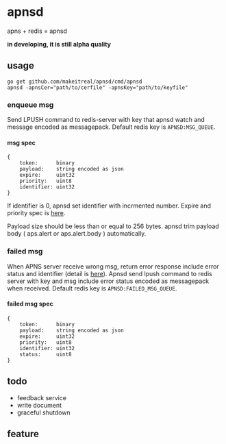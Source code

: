# apnsd

apns + redis = apnsd

**in developing, it is still alpha quality**

## usage

```
go get github.com/makeitreal/apnsd/cmd/apnsd
apnsd -apnsCer="path/to/cerfile" -apnsKey="path/to/keyfile"
```

### enqueue msg

Send LPUSH command to redis-server with key that apnsd watch and message encoded as messagepack.
Default redis key is ```APNSD:MSG_QUEUE```.

#### msg spec

```
{
    token:      binary
    payload:    string encoded as json
    expire:     uint32
    priority:   uint8
    identifier: uint32
}
```

If identifier is 0, apnsd set identifier with incrmented number. 
Expire and priority spec is [here](https://developer.apple.com/library/ios/documentation/NetworkingInternet/Conceptual/RemoteNotificationsPG/Chapters/CommunicatingWIthAPS.html).

Payload size should be less than or equal to 256 bytes. apnsd trim payload body ( aps.alert or aps.alert.body ) automatically.

### failed msg

When APNS server receive wrong msg, return error response include error status and identifier (detail is [here](https://developer.apple.com/library/ios/documentation/NetworkingInternet/Conceptual/RemoteNotificationsPG/Chapters/CommunicatingWIthAPS.html)). Apnsd send lpush command to redis server with key and msg include error status encoded as messagepack when received. Default redis key is ```APNSD:FAILED_MSG_QUEUE```.

#### failed msg spec

```
{
    token:      binary
    payload:    string encoded as json
    expire:     uint32
    priority:   uint8
    identifier: uint32
    status:     uint8
}
```

## todo

* feedback service
* write document
* graceful shutdown

## feature
